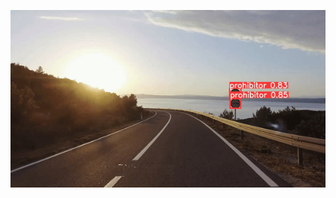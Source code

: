 ![](https://github.com/flantick/yolo_fine-tuning/blob/main/Traffic%20Signs%20Detections/pictures/example.gif)
